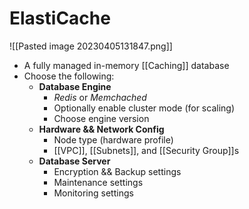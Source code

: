 # ElastiCache
![[Pasted image 20230405131847.png]]
- A fully managed in-memory [[Caching]] database
- Choose the following:
	- **Database Engine**
		- *Redis* or *Memchached*
		- Optionally enable cluster mode (for scaling)
		- Choose engine version
	- **Hardware && Network Config**
		- Node type (hardware profile)
		- [[VPC]], [[Subnets]], and [[Security Group]]s
	- **Database Server**
		- Encryption && Backup settings
		- Maintenance settings
		- Monitoring settings
